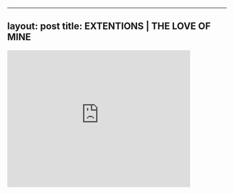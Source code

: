 

---
layout: post
title: EXTENTIONS | THE LOVE OF MINE
---


<div class="output"><iframe width="420" height="315" src="http://www.youtube.com/embed/NxwBdoJPJBM" frameborder="0" allowfullscreen></iframe></div>

